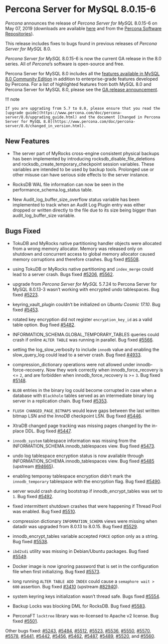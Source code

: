 # Percona Server for MySQL 8.0.15-6

*Percona* announces the release of *Percona Server for MySQL* 8.0.15-6 on May 07, 2019
(downloads are available [here](https://www.percona.com/downloads/Percona-Server-8.0/) and from the [Percona
Software Repositories](https://www.percona.com/doc/percona-server/8.0/installation.html#installing-from-binaries)).

This release includes fixes to bugs found in previous releases of *Percona Server for MySQL* 8.0.

*Percona Server for MySQL* 8.0.15-6 is now the current GA release in the 8.0
series. All of *Percona*’s software is open-source and free.

Percona Server for MySQL 8.0 includes all the [features available in MySQL 8.0
Community Edition](https://dev.mysql.com/doc/refman/8.0/en/mysql-nutshell.html) in addition to
enterprise-grade features developed by Percona.  For a list of highlighted
features from both MySQL 8.0 and Percona Server for MySQL 8.0, please see the
[GA release announcement](https://www.percona.com/blog/2018/12/21/announcing-general-availability-of-percona-server-for-mysql-8-0/).

!!! note

    If you are upgrading from 5.7 to 8.0, please ensure that you read the [upgrade guide](https://www.percona.com/doc/percona-server/8.0/upgrading_guide.html) and the document [Changed in Percona Server for MySQL 8.0](https://www.percona.com/doc/percona-server/8.0/changed_in_version.html).

## New Features


* The server part of MyRocks cross-engine consistent physical backups has been
implemented by introducing rocksdb_disable_file_deletions and
rocksdb_create_temporary_checkpoint session variables. These
variables are intended to be used by backup tools. Prolonged use or
other misuse can have serious side effects to the server instance.


* RocksDB WAL file information can now be seen in the
performance_schema.log_status table.


* New Audit_log_buffer_size_overflow status variable has been
implemented to track when an Audit Log Plugin entry was either
dropped or written directly to the file due to its size being bigger
than audit_log_buffer_size variable.

## Bugs Fixed


* TokuDB and MyRocks native partitioning handler objects were allocated from a
wrong memory allocator. Memory was released only on shutdown and concurrent
access to global memory allocator caused memory corruptions and therefore
crashes. Bug fixed [#5508](https://jira.percona.com/browse/PS-5508).


* using TokuDB or MyRocks native partitioning and `index_merge` could lead to
a server crash. Bugs fixed [#5206](https://jira.percona.com/browse/PS-5206), [#5562](https://jira.percona.com/browse/PS-5562).


* upgrade from *Percona Server for MySQL* 5.7.24 to Percona Server for MySQL 8.0.13-3 wasn’t working with
encrypted undo tablespaces. Bug fixed [#5223](https://jira.percona.com/browse/PS-5223).


* keyring_vault_plugin couldn’t be initialized on *Ubuntu Cosmic 17.10*.
Bug fixed [#5453](https://jira.percona.com/browse/PS-5453).


* rotated key encryption did not register `encryption_key_id` as a valid
table option. Bug fixed [#5482](https://jira.percona.com/browse/PS-5482).


* INFORMATION_SCHEMA.GLOBAL_TEMPORARY_TABLES queries could crash if
online `ALTER TABLE` was running in parallel. Bug fixed [#5566](https://jira.percona.com/browse/PS-5566).


* setting the log_slow_verbosity to include `innodb` value and
enabling the slow_query_log could lead to a server crash.
Bug fixed [#4933](https://jira.percona.com/browse/PS-4933).


* compression_dictionary operations were not allowed under
innodb-force-recovery. Now they work correctly when
innodb_force_recovery is <= `2`, and are forbidden when
innodb_force_recovery is >= `3`.
Bug fixed [#5148](https://jira.percona.com/browse/PS-5148).


* `BLOB` entries in the binary log could become corrupted
in case when a database with `Blackhole` tables served as an
intermediate binary log server in a replication chain. Bug fixed
[#5353](https://jira.percona.com/browse/PS-5353).


* `FLUSH CHANGED_PAGE_BITMAPS` would leave gaps between the last written
bitmap LSN and the *InnoDB* checkpoint LSN. Bug fixed [#5446](https://jira.percona.com/browse/PS-5446).


* XtraDB changed page tracking was missing pages changed by the in-place DDL.
Bug fixed [#5447](https://jira.percona.com/browse/PS-5447).


* `innodb_system` tablespace information was missing from the
INFORMATION_SCHEMA.innodb_tablespaces view.
Bug fixed [#5473](https://jira.percona.com/browse/PS-5473).


* undo log tablespace encryption status is now available through
INFORMATION_SCHEMA.innodb_tablespaces view.
Bug fixed [#5485](https://jira.percona.com/browse/PS-5485) (upstream [#94665](http://bugs.mysql.com/bug.php?id=94665)).


* enabling temporay tablespace encryption didn’t mark the
`innodb_temporary` tablespace with the encryption flag. Bug fixed
[#5490](https://jira.percona.com/browse/PS-5490).


* server would crash during bootstrap if innodb_encrypt_tables
was set to `1`. Bug fixed [#5492](https://jira.percona.com/browse/PS-5492).


* fixed intermittent shutdown crashes that were happening if Thread Pool
was enabled. Bug fixed [#5510](https://jira.percona.com/browse/PS-5510).


* compression dictionary `INFORMATION_SCHEMA` views were missing when datadir was upgraded from 8.0.13 to 8.0.15. Bug fixed [#5529](https://jira.percona.com/browse/PS-5529).


* innodb_encrypt_tables variable accepted `FORCE` option only
as a string. Bug fixed [#5538](https://jira.percona.com/browse/PS-5538).


* `ibd2sdi` utility was missing in Debian/Ubuntu packages. Bug fixed
[#5549](https://jira.percona.com/browse/PS-5549).


* Docker image is now ignoring password that is set in the configuration
file when first initializing. Bug fixed [#5573](https://jira.percona.com/browse/PS-5573).


* long running `ALTER TABLE ADD INDEX` could cause a `semaphore wait > 600`
assertion. Bug fixed [#3410](https://jira.percona.com/browse/PS-3410) (upstream [#82940](http://bugs.mysql.com/bug.php?id=82940)).


* system keyring keys initialization wasn’t thread safe. Bugs fixed
[#5554](https://jira.percona.com/browse/PS-5554).


* Backup Locks was blocking DML for RocksDB. Bug fixed [#5583](https://jira.percona.com/browse/PS-5583).


* PerconaFT `locktree` library was re-licensed to Apache v2 license.
Bug fixed [#5501](https://jira.percona.com/browse/PS-5501).

Other bugs fixed:
[#5243](https://jira.percona.com/browse/PS-5243),
[#5484](https://jira.percona.com/browse/PS-5484),
[#5512](https://jira.percona.com/browse/PS-5512),
[#5523](https://jira.percona.com/browse/PS-5523),
[#5536](https://jira.percona.com/browse/PS-5536),
[#5550](https://jira.percona.com/browse/PS-5550),
[#5570](https://jira.percona.com/browse/PS-5570),
[#5578](https://jira.percona.com/browse/PS-5578),
[#5441](https://jira.percona.com/browse/PS-5441),
[#5442](https://jira.percona.com/browse/PS-5442),
[#5456](https://jira.percona.com/browse/PS-5456),
[#5462](https://jira.percona.com/browse/PS-5462),
[#5487](https://jira.percona.com/browse/PS-5487),
[#5489](https://jira.percona.com/browse/PS-5489),
[#5520](https://jira.percona.com/browse/PS-5520), and
[#5560](https://jira.percona.com/browse/PS-5560).
